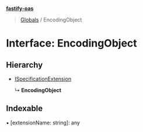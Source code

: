 **[fastify-oas](../README.md)**

> [Globals](../README.md) / EncodingObject

# Interface: EncodingObject

## Hierarchy

* [ISpecificationExtension](ispecificationextension.md)

  ↳ **EncodingObject**

## Indexable

▪ [extensionName: string]: any
